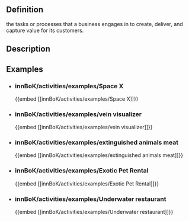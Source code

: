 
## Definition
the tasks or processes that a business engages in to create, deliver, and capture value for its customers.
## Description
## Examples
- ### innBoK/activities/examples/Space X
	{{embed [[innBoK/activities/examples/Space X]]}}
- ### innBoK/activities/examples/vein visualizer
	{{embed [[innBoK/activities/examples/vein visualizer]]}}
- ### innBoK/activities/examples/extinguished animals meat
	{{embed [[innBoK/activities/examples/extinguished animals meat]]}}
- ### innBoK/activities/examples/Exotic Pet Rental
	{{embed [[innBoK/activities/examples/Exotic Pet Rental]]}}
- ### innBoK/activities/examples/Underwater restaurant
	{{embed [[innBoK/activities/examples/Underwater restaurant]]}}












